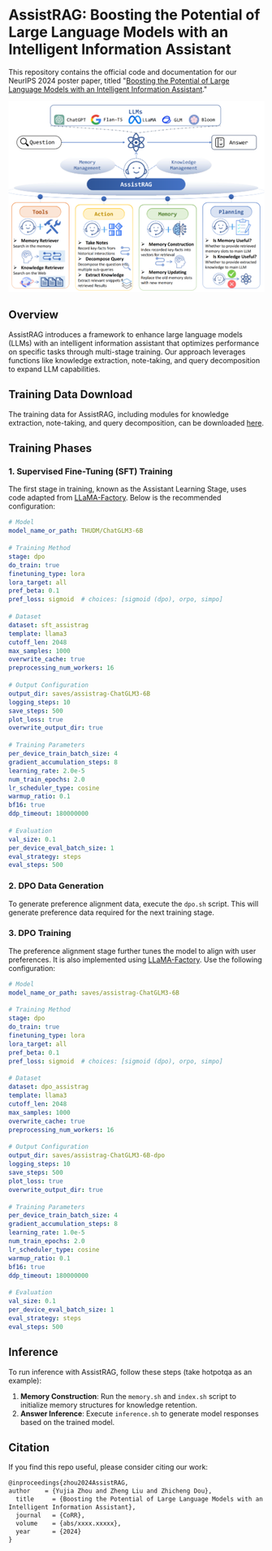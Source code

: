 # AssistRAG: Boosting the Potential of Large Language Models with an Intelligent Information Assistant

This repository contains the official code and documentation for our NeurIPS 2024 poster paper, titled "[Boosting the Potential of Large Language Models with an Intelligent Information Assistant](url)."

![AssistRAG](assistrag.jpg)

## Overview
AssistRAG introduces a framework to enhance large language models (LLMs) with an intelligent information assistant that optimizes performance on specific tasks through multi-stage training. Our approach leverages functions like knowledge extraction, note-taking, and query decomposition to expand LLM capabilities.

## Training Data Download
The training data for AssistRAG, including modules for knowledge extraction, note-taking, and query decomposition, can be downloaded [here](https://drive.google.com/file/d/1KdO7tT7zkON9FDeJT606Ksv2-HBPYRzP/view?usp=sharing).

## Training Phases

### 1. Supervised Fine-Tuning (SFT) Training
The first stage in training, known as the Assistant Learning Stage, uses code adapted from [LLaMA-Factory](https://github.com/hiyouga/LLaMA-Factory). Below is the recommended configuration:

```yaml
# Model
model_name_or_path: THUDM/ChatGLM3-6B

# Training Method
stage: dpo
do_train: true
finetuning_type: lora
lora_target: all
pref_beta: 0.1
pref_loss: sigmoid  # choices: [sigmoid (dpo), orpo, simpo]

# Dataset
dataset: sft_assistrag
template: llama3
cutoff_len: 2048
max_samples: 1000
overwrite_cache: true
preprocessing_num_workers: 16

# Output Configuration
output_dir: saves/assistrag-ChatGLM3-6B
logging_steps: 10
save_steps: 500
plot_loss: true
overwrite_output_dir: true

# Training Parameters
per_device_train_batch_size: 4
gradient_accumulation_steps: 8
learning_rate: 2.0e-5
num_train_epochs: 2.0
lr_scheduler_type: cosine
warmup_ratio: 0.1
bf16: true
ddp_timeout: 180000000

# Evaluation
val_size: 0.1
per_device_eval_batch_size: 1
eval_strategy: steps
eval_steps: 500
```

### 2. DPO Data Generation
To generate preference alignment data, execute the `dpo.sh` script. This will generate preference data required for the next training stage.

### 3. DPO Training
The preference alignment stage further tunes the model to align with user preferences. It is also implemented using [LLaMA-Factory](https://github.com/hiyouga/LLaMA-Factory). Use the following configuration:

```yaml
# Model
model_name_or_path: saves/assistrag-ChatGLM3-6B

# Training Method
stage: dpo
do_train: true
finetuning_type: lora
lora_target: all
pref_beta: 0.1
pref_loss: sigmoid  # choices: [sigmoid (dpo), orpo, simpo]

# Dataset
dataset: dpo_assistrag
template: llama3
cutoff_len: 2048
max_samples: 1000
overwrite_cache: true
preprocessing_num_workers: 16

# Output Configuration
output_dir: saves/assistrag-ChatGLM3-6B-dpo
logging_steps: 10
save_steps: 500
plot_loss: true
overwrite_output_dir: true

# Training Parameters
per_device_train_batch_size: 4
gradient_accumulation_steps: 8
learning_rate: 1.0e-5
num_train_epochs: 2.0
lr_scheduler_type: cosine
warmup_ratio: 0.1
bf16: true
ddp_timeout: 180000000

# Evaluation
val_size: 0.1
per_device_eval_batch_size: 1
eval_strategy: steps
eval_steps: 500
```

## Inference
To run inference with AssistRAG, follow these steps (take hotpotqa as an example):
1. **Memory Construction**: Run the `memory.sh` and `index.sh` script to initialize memory structures for knowledge retention.
2. **Answer Inference**: Execute `inference.sh` to generate model responses based on the trained model.

## Citation
If you find this repo useful, please consider citing our work:
```
@inproceedings{zhou2024AssistRAG,
author    = {Yujia Zhou and Zheng Liu and Zhicheng Dou},
  title     = {Boosting the Potential of Large Language Models with an Intelligent Information Assistant},
  journal   = {CoRR},
  volume    = {abs/xxxx.xxxxx},
  year      = {2024}
}
```
